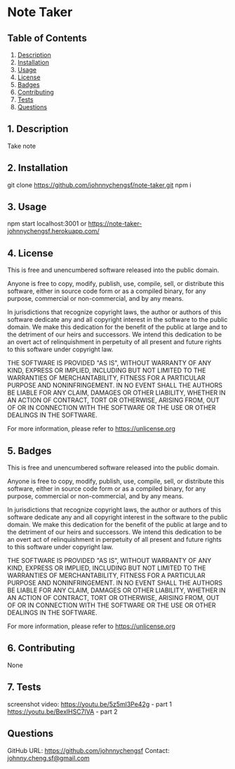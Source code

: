 # Note Taker

## Table of Contents

1. [ Description ](#description)
2. [ Installation ](#installation)
3. [ Usage ](#usage)
4. [ License ](#license)
5. [ Badges ](#badges)
6. [ Contributing ](#contributing)
7. [ Tests ](#tests)
8. [ Questions ](#questions)

<a name="description"></a>
## 1. Description

Take note

<a name="installation"></a>
## 2. Installation

git clone https://github.com/johnnychengsf/note-taker.git
npm i

<a name="usage"></a>
## 3. Usage

npm start
<open browser>localhost:3001
or
https://note-taker-johnnychengsf.herokuapp.com/

<a name="license"></a>
## 4. License

This is free and unencumbered software released into the public domain.

Anyone is free to copy, modify, publish, use, compile, sell, or
distribute this software, either in source code form or as a compiled
binary, for any purpose, commercial or non-commercial, and by any
means.

In jurisdictions that recognize copyright laws, the author or authors
of this software dedicate any and all copyright interest in the
software to the public domain. We make this dedication for the benefit
of the public at large and to the detriment of our heirs and
successors. We intend this dedication to be an overt act of
relinquishment in perpetuity of all present and future rights to this
software under copyright law.

THE SOFTWARE IS PROVIDED "AS IS", WITHOUT WARRANTY OF ANY KIND,
EXPRESS OR IMPLIED, INCLUDING BUT NOT LIMITED TO THE WARRANTIES OF
MERCHANTABILITY, FITNESS FOR A PARTICULAR PURPOSE AND NONINFRINGEMENT.
IN NO EVENT SHALL THE AUTHORS BE LIABLE FOR ANY CLAIM, DAMAGES OR
OTHER LIABILITY, WHETHER IN AN ACTION OF CONTRACT, TORT OR OTHERWISE,
ARISING FROM, OUT OF OR IN CONNECTION WITH THE SOFTWARE OR THE USE OR
OTHER DEALINGS IN THE SOFTWARE.

For more information, please refer to <https://unlicense.org>

<a name="badges"></a>
## 5. Badges

This is free and unencumbered software released into the public domain.

Anyone is free to copy, modify, publish, use, compile, sell, or
distribute this software, either in source code form or as a compiled
binary, for any purpose, commercial or non-commercial, and by any
means.

In jurisdictions that recognize copyright laws, the author or authors
of this software dedicate any and all copyright interest in the
software to the public domain. We make this dedication for the benefit
of the public at large and to the detriment of our heirs and
successors. We intend this dedication to be an overt act of
relinquishment in perpetuity of all present and future rights to this
software under copyright law.

THE SOFTWARE IS PROVIDED "AS IS", WITHOUT WARRANTY OF ANY KIND,
EXPRESS OR IMPLIED, INCLUDING BUT NOT LIMITED TO THE WARRANTIES OF
MERCHANTABILITY, FITNESS FOR A PARTICULAR PURPOSE AND NONINFRINGEMENT.
IN NO EVENT SHALL THE AUTHORS BE LIABLE FOR ANY CLAIM, DAMAGES OR
OTHER LIABILITY, WHETHER IN AN ACTION OF CONTRACT, TORT OR OTHERWISE,
ARISING FROM, OUT OF OR IN CONNECTION WITH THE SOFTWARE OR THE USE OR
OTHER DEALINGS IN THE SOFTWARE.

For more information, please refer to <https://unlicense.org>

<a name="contributing"></a>
## 6. Contributing

None

<a name="tests"></a>
## 7. Tests
screenshot video:
https://youtu.be/5z5ml3Pe42g - part 1
https://youtu.be/BexlHSC7lVA - part 2

<a name="questions"></a>
## Questions

GitHub URL: https://github.com/johnnychengsf
Contact: johnny.cheng.sf@gmail.com
